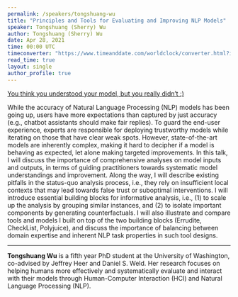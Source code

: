 ```yaml
---
permalink: /speakers/tongshuang-wu
title: "Principles and Tools for Evaluating and Improving NLP Models"
speaker: Tongshuang (Sherry) Wu
author: Tongshuang (Sherry) Wu
date: Apr 28, 2021
time: 00:00 UTC
timeconverter: "https://www.timeanddate.com/worldclock/converter.html?iso=20210428T000000&p1=1440&p2=224&p3=179&p4=136&p5=676&p6=33&p7=152"
read_time: true
layout: single
author_profile: true
---
```


<a href="https://lolmythesis.com/" class="one-line">You think you understood your model, but you really didn’t :)</a>

While the accuracy of Natural Language Processing (NLP) models has been going up, users have more expectations than captured by just accuracy (e.g., chatbot assistants should make fair replies). To guard the end-user experience, experts are responsible for deploying trustworthy models while iterating on those that have clear weak spots. However, state-of-the-art models are inherently complex, making it hard to decipher if a model is behaving as expected, let alone making targeted improvements. In this talk, I will discuss the importance of comprehensive analyses on model inputs and outputs, in terms of guiding practitioners towards systematic model understandings and improvement. Along the way, I will describe existing pitfalls in the status-quo analysis process, i.e., they rely on insufficient local contexts that may lead towards false trust or suboptimal interventions. I will introduce essential building blocks for informative analysis, i.e., (1) to scale up the analysis by grouping similar instances, and (2) to isolate important components by generating counterfactuals. I will also illustrate and compare tools and models I built on top of the two building blocks (Errudite, CheckList, Polyjuice), and discuss the importance of balancing between domain expertise and inherent NLP task properties in such tool designs.


<hr>

**Tongshuang Wu** is a fifth year PhD student at the University of Washington, co-advised by Jeffrey Heer and Daniel S. Weld. Her research focuses on helping humans more effectively and systematically evaluate and interact with their models through Human-Computer Interaction (HCI) and Natural Language Processing (NLP).

